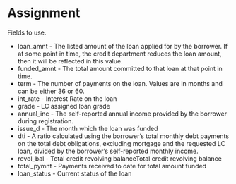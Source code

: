 # Assignment

Fields to use. 

* loan_amnt - The listed amount of the loan applied for by the borrower. If at some point in time, the credit department reduces the loan amount, then it will be reflected in this value.
* funded_amnt - The total amount committed to that loan at that point in time.
* term - The number of payments on the loan. Values are in months and can be either 36 or 60.
* int_rate - Interest Rate on the loan
* grade - LC assigned loan grade
* annual_inc - The self-reported annual income provided by the borrower during registration.
* issue_d - The month which the loan was funded
* dti - A ratio calculated using the borrower’s total monthly debt payments on the total debt obligations, excluding mortgage and the requested LC loan, divided by the borrower’s self-reported monthly income.
* revol_bal - Total credit revolving balanceTotal credit revolving balance
* total_pymnt - Payments received to date for total amount funded
* loan_status - Current status of the loan